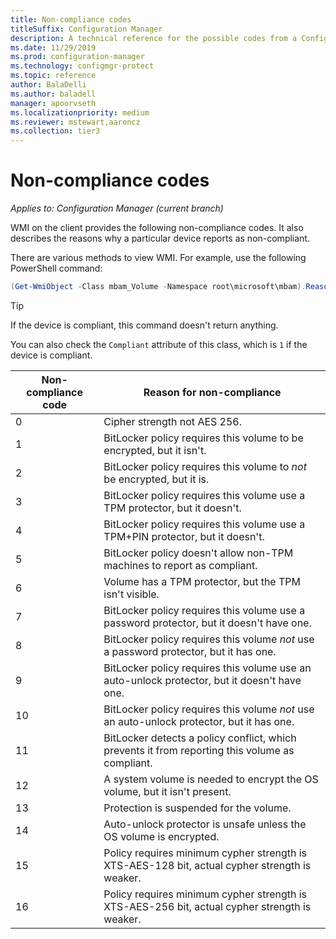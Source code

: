```yaml
---
title: Non-compliance codes
titleSuffix: Configuration Manager
description: A technical reference for the possible codes from a Configuration Manager client that's not compliant with BitLocker policy
ms.date: 11/29/2019
ms.prod: configuration-manager
ms.technology: configmgr-protect
ms.topic: reference
author: BalaDelli
ms.author: baladell
manager: apoorvseth
ms.localizationpriority: medium
ms.reviewer: mstewart,aaroncz 
ms.collection: tier3
---
```


# Non-compliance codes

*Applies to: Configuration Manager (current branch)*

<!--3601034-->

WMI on the client provides the following non-compliance codes. It also describes the reasons why a particular device reports as non-compliant.

There are various methods to view WMI. For example, use the following PowerShell command:

``` PowerShell
(Get-WmiObject -Class mbam_Volume -Namespace root\microsoft\mbam).ReasonsForNoncompliance
```

> [!TIP]
> If the device is compliant, this command doesn't return anything.
>
> You can also check the `Compliant` attribute of this class, which is `1` if the device is compliant.

|Non-compliance code|Reason for non-compliance|
|--- |--- |
|0|Cipher strength not AES 256.|
|1|BitLocker policy requires this volume to be encrypted, but it isn't.|
|2|BitLocker policy requires this volume to *not* be encrypted, but it is.|
|3|BitLocker policy requires this volume use a TPM protector, but it doesn't.|
|4|BitLocker policy requires this volume use a TPM+PIN protector, but it doesn't.|
|5|BitLocker policy doesn't allow non-TPM machines to report as compliant.|
|6|Volume has a TPM protector, but the TPM isn't visible.|
|7|BitLocker policy requires this volume use a password protector, but it doesn't have one.|
|8|BitLocker policy requires this volume *not* use a password protector, but it has one.|
|9|BitLocker policy requires this volume use an auto-unlock protector, but it doesn't have one.|
|10|BitLocker policy requires this volume *not* use an auto-unlock protector, but it has one.|
|11|BitLocker detects a policy conflict, which prevents it from reporting this volume as compliant.|
|12|A system volume is needed to encrypt the OS volume, but it isn't present.|
|13|Protection is suspended for the volume.|
|14|Auto-unlock protector is unsafe unless the OS volume is encrypted.|
|15|Policy requires minimum cypher strength is XTS-AES-128 bit, actual cypher strength is weaker.|
|16|Policy requires minimum cypher strength is XTS-AES-256 bit, actual cypher strength is weaker.|
